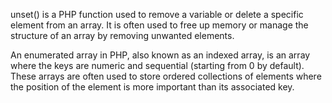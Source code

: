 unset() is a PHP function used to remove a variable or delete a specific element from an array. It is often used to free up memory or manage the structure of an array by removing unwanted elements.

An enumerated array in PHP, also known as an indexed array, is an array where the keys are numeric and sequential (starting from 0 by default). These arrays are often used to store ordered collections of elements where the position of the element is more important than its associated key.

